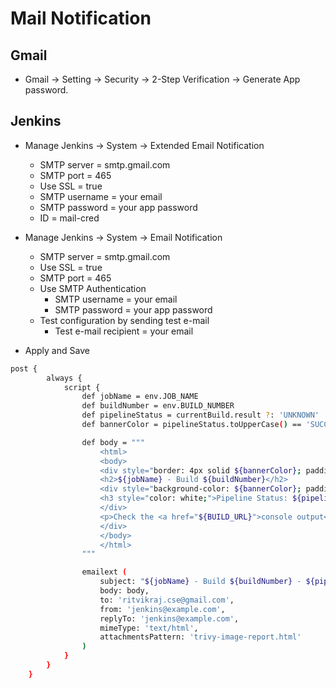 # Mail Notification

## Gmail
- Gmail -> Setting -> Security -> 2-Step Verification -> Generate App password.

## Jenkins
- Manage Jenkins -> System -> Extended Email Notification
    - SMTP server = smtp.gmail.com
    - SMTP port = 465
    - Use SSL = true
    - SMTP username = your email
    - SMTP password = your app password
    - ID = mail-cred

- Manage Jenkins -> System -> Email Notification
    - SMTP server = smtp.gmail.com 
    - Use SSL = true
    - SMTP port = 465
    - Use SMTP Authentication
        - SMTP username = your email
        - SMTP password = your app password
    - Test configuration by sending test e-mail
        - Test e-mail recipient = your email

- Apply and Save

```bash
post {
        always {
            script {
                def jobName = env.JOB_NAME
                def buildNumber = env.BUILD_NUMBER
                def pipelineStatus = currentBuild.result ?: 'UNKNOWN'
                def bannerColor = pipelineStatus.toUpperCase() == 'SUCCESS' ? 'green' : 'red'

                def body = """
                    <html>
                    <body>
                    <div style="border: 4px solid ${bannerColor}; padding: 10px;">
                    <h2>${jobName} - Build ${buildNumber}</h2>
                    <div style="background-color: ${bannerColor}; padding: 10px;">
                    <h3 style="color: white;">Pipeline Status: ${pipelineStatus.toUpperCase()}</h3>
                    </div>
                    <p>Check the <a href="${BUILD_URL}">console output</a>.</p>
                    </div>
                    </body>
                    </html>
                """

                emailext (
                    subject: "${jobName} - Build ${buildNumber} - ${pipelineStatus.toUpperCase()}",
                    body: body,
                    to: 'ritvikraj.cse@gmail.com',
                    from: 'jenkins@example.com',
                    replyTo: 'jenkins@example.com',
                    mimeType: 'text/html',
                    attachmentsPattern: 'trivy-image-report.html'
                )
            }
        }
    }
```



     
 


